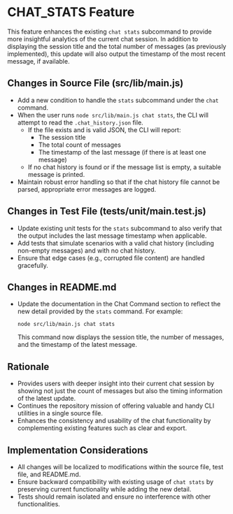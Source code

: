 # CHAT_STATS Feature

This feature enhances the existing `chat stats` subcommand to provide more insightful analytics of the current chat session. In addition to displaying the session title and the total number of messages (as previously implemented), this update will also output the timestamp of the most recent message, if available.

## Changes in Source File (src/lib/main.js)
- Add a new condition to handle the `stats` subcommand under the `chat` command.
- When the user runs `node src/lib/main.js chat stats`, the CLI will attempt to read the `.chat_history.json` file.
  - If the file exists and is valid JSON, the CLI will report:
    - The session title
    - The total count of messages
    - The timestamp of the last message (if there is at least one message)
  - If no chat history is found or if the message list is empty, a suitable message is printed.
- Maintain robust error handling so that if the chat history file cannot be parsed, appropriate error messages are logged.

## Changes in Test File (tests/unit/main.test.js)
- Update existing unit tests for the `stats` subcommand to also verify that the output includes the last message timestamp when applicable.
- Add tests that simulate scenarios with a valid chat history (including non-empty messages) and with no chat history.
- Ensure that edge cases (e.g., corrupted file content) are handled gracefully.

## Changes in README.md
- Update the documentation in the Chat Command section to reflect the new detail provided by the `stats` command. For example:
  ```
  node src/lib/main.js chat stats
  ```
  This command now displays the session title, the number of messages, and the timestamp of the latest message.

## Rationale
- Provides users with deeper insight into their current chat session by showing not just the count of messages but also the timing information of the latest update.
- Continues the repository mission of offering valuable and handy CLI utilities in a single source file.
- Enhances the consistency and usability of the chat functionality by complementing existing features such as clear and export.

## Implementation Considerations
- All changes will be localized to modifications within the source file, test file, and README.md.
- Ensure backward compatibility with existing usage of `chat stats` by preserving current functionality while adding the new detail.
- Tests should remain isolated and ensure no interference with other functionalities.
